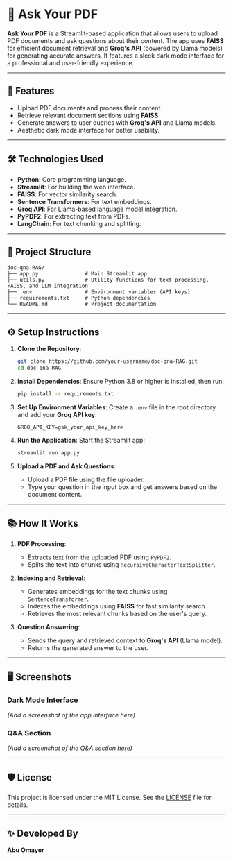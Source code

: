 # 📄 Ask Your PDF

**Ask Your PDF** is a Streamlit-based application that allows users to upload PDF documents and ask questions about their content. The app uses **FAISS** for efficient document retrieval and **Groq's API** (powered by Llama models) for generating accurate answers. It features a sleek dark mode interface for a professional and user-friendly experience.

---

## 🚀 Features

- Upload PDF documents and process their content.
- Retrieve relevant document sections using **FAISS**.
- Generate answers to user queries with **Groq's API** and Llama models.
- Aesthetic dark mode interface for better usability.

---

## 🛠️ Technologies Used

- **Python**: Core programming language.
- **Streamlit**: For building the web interface.
- **FAISS**: For vector similarity search.
- **Sentence Transformers**: For text embeddings.
- **Groq API**: For Llama-based language model integration.
- **PyPDF2**: For extracting text from PDFs.
- **LangChain**: For text chunking and splitting.

---

## 📂 Project Structure

```
doc-qna-RAG/
├── app.py               # Main Streamlit app
├── utils.py             # Utility functions for text processing, FAISS, and LLM integration
├── .env                 # Environment variables (API keys)
├── requirements.txt     # Python dependencies
└── README.md            # Project documentation
```

---

## ⚙️ Setup Instructions

1. **Clone the Repository**:
   ```bash
   git clone https://github.com/your-username/doc-qna-RAG.git
   cd doc-qna-RAG
   ```

2. **Install Dependencies**:
   Ensure Python 3.8 or higher is installed, then run:
   ```bash
   pip install -r requirements.txt
   ```

3. **Set Up Environment Variables**:
   Create a `.env` file in the root directory and add your **Groq API key**:
   ```properties
   GROQ_API_KEY=gsk_your_api_key_here
   ```

4. **Run the Application**:
   Start the Streamlit app:
   ```bash
   streamlit run app.py
   ```

5. **Upload a PDF and Ask Questions**:
   - Upload a PDF file using the file uploader.
   - Type your question in the input box and get answers based on the document content.

---

## 📚 How It Works

1. **PDF Processing**:
   - Extracts text from the uploaded PDF using `PyPDF2`.
   - Splits the text into chunks using `RecursiveCharacterTextSplitter`.

2. **Indexing and Retrieval**:
   - Generates embeddings for the text chunks using `SentenceTransformer`.
   - Indexes the embeddings using **FAISS** for fast similarity search.
   - Retrieves the most relevant chunks based on the user's query.

3. **Question Answering**:
   - Sends the query and retrieved context to **Groq's API** (Llama model).
   - Returns the generated answer to the user.

---

## 🖥️ Screenshots

### Dark Mode Interface
*(Add a screenshot of the app interface here)*

### Q&A Section
*(Add a screenshot of the Q&A section here)*

---

## 🛡️ License

This project is licensed under the MIT License. See the [LICENSE](LICENSE) file for details.

---

## ✨ Developed By

**Abu Omayer**
